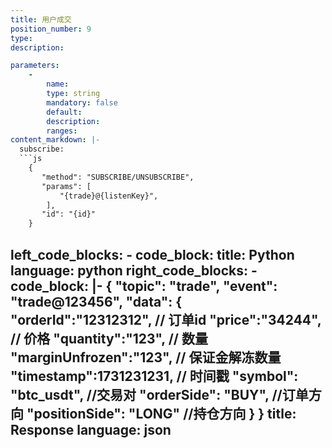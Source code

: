 ```yaml
---
title: 用户成交
position_number: 9
type:
description: 

parameters:
    -
        name:
        type: string
        mandatory: false
        default:
        description:
        ranges:
content_markdown: |-
  subscribe:
  ```js
    {
       "method": "SUBSCRIBE/UNSUBSCRIBE",
       "params": [
           "{trade}@{listenKey}",
        ],
       "id": "{id}"
    }
  ```

left_code_blocks:
    -
        code_block:
        title: Python
        language: python
right_code_blocks:
    -
        code_block: |-
            {
                "topic": "trade", 
                "event": "trade@123456", 
                "data": {
                        "orderId":"12312312",  // 订单id
                        "price":"34244",  // 价格
                        "quantity":"123", // 数量
                        "marginUnfrozen":"123", // 保证金解冻数量
                        "timestamp":1731231231, // 时间戳
                        "symbol": "btc_usdt", //交易对
                        "orderSide": "BUY", //订单方向
                        "positionSide": "LONG"  //持仓方向
                   }
            }
        title: Response
        language: json
---
```

